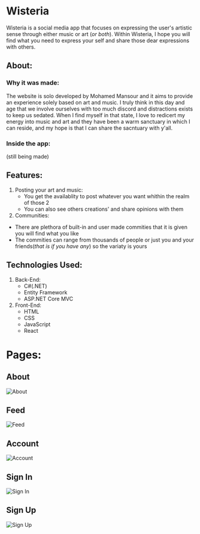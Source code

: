 # Wisteria
Wisteria is a social media app that focuses on expressing the user's artistic sense through either music or art (_or both_). Within Wisteria, I hope you will find what you need to express your self and share those dear expressions with others.
## About:
### Why it was made:
The website is solo developed by Mohamed Mansour and it aims to provide an experience solely based on art and music. I truly think in this day and age that we involve ourselves with too much discord and distractions exists to keep us sedated. When I find myself in that state, I love to redicert my energy into music and art and they have been a warm sanctuary in which I can reside, and my hope is that I can share the sacntuary with y'all.
### Inside the app:
(still being made)
## Features:
1. Posting your art and music:
   - You get the availablity to post whatever you want whithin the realm of those 2
   - You can also see others creations' and share opinions with them
2. Communities:
  - There are plethora of built-in and user made commities that it is given you will find what you like
  - The commities can range from thousands of people or just you and your friends(_that is if you have any_) so the variaty is yours

## Technologies Used:
1. Back-End:
   - C#(.NET)
   - Entity Framework
   - ASP.NET Core MVC
2. Front-End:
   - HTML
   - CSS
   - JavaScript
   - React


# Pages:


## About 
![About](https://github.com/user-attachments/assets/3b93956f-8d31-4bda-b5fe-1fcefcf46b7a)
## Feed
![Feed](https://github.com/user-attachments/assets/7025ae8b-1a07-478f-b087-93be2acd1f65)

## Account
![Account](https://github.com/user-attachments/assets/c9197904-3df3-4116-8052-4b247e399ec9)

## Sign In
![Sign In](https://github.com/user-attachments/assets/59ee34df-fea4-49c1-85c4-5fc576e2717c)

## Sign Up
![Sign Up](https://github.com/user-attachments/assets/aa356590-9f73-4ab7-bb79-51e4e6af7485)
